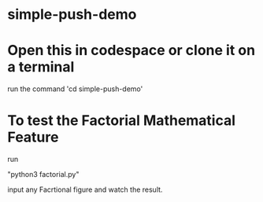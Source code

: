 # simple-push-demo

# Open this in codespace or clone it on a terminal

run the command
'cd simple-push-demo'

# To test the Factorial Mathematical Feature
run 

"python3 factorial.py"

input any Facrtional figure and watch the result.
